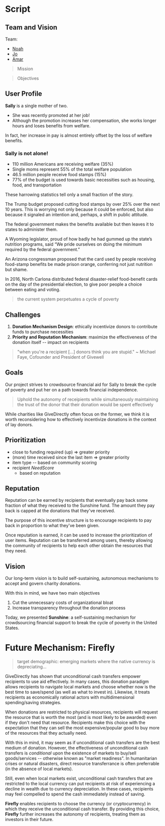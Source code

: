 # Script

## Team and Vision

Team:
* [Noah](https://noah.engineer)
* [Jo]()
* [Amar](https://about.me/amar-singh)

> Mission

> Objectives

## User Profile

**Sally** is a single mother of two. 
* She was recently promoted at her job!
* Although the promotion increases her compensation, she works longer hours and loses benefits from welfare. 

In fact, her increase in pay is almost entirely offset by the loss of welfare benefits.

### Sally is not alone!

* 110 million Americans are receiving welfare (35%)
* Single moms represent 55% of the total welfare population
* 46.5 million people receive food stamps (15%)
* 77% of the budget is used towards basic necessities such as housing, food, and transportation

These harrowing statistics tell only a small fraction of the story. 

The Trump budget proposed cutting food stamps by over 25% over the next 10 years. This is worrying not only because it could be enforced, but also because it signaled an intention and, perhaps, a shift in public attitude.

The federal government makes the benefits available but then leaves it to states to administer them.

A Wyoming legislator, proud of how badly he had gummed up the state’s nutrition programs, said “We pride ourselves on doing the minimum required by the federal government.”

An Arizona congressman proposed that the card used by people receiving food-stamp benefits be made prison orange, conferring not just nutrition but shame. 

In 2016, North Carlona distributed federal disaster-relief food-benefit cards on the day of the presidential election, to give poor people a choice between eating and voting.

> the current system perpetuates a cycle of poverty

## Challenges

1. **Donation Mechanism Design**: ethically incentivize donors to contribute funds to purchase necessities
2. **Priority and Reputation Mechanism**: maximize the effectiveness of the donation itself -- impact on recipients

> "when you're a recipient [...] donors think you are stupid." ~ Michael Faye, Cofounder and President of Givewell

## Goals

Our project strives to crowdsource financial aid for Sally to break the cycle of poverty and put her on a path towards financial independence.

> Uphold the autonomy of receipients while simultaneously maintaining the trust of the donor that their donation would be spent effectively

While charities like GiveDirectly often focus on the former, we think it is worth reconsidering how to effectively incentivize donations in the context of lay donors.

## Prioritization

* close to funding required (up) => greater priority
* (more) time received since the last item => greater priority
* item type -- based on community scoring
* recipient *NeedScore*
    * based on reputation

## Reputation

Reputation can be earned by recipients that eventually pay back some fraction of what they received to the Sunshine fund. The amount they pay back is capped at the donations that they've received. 

The purpose of this incentive structure is to encourage recipients to pay back in proportion to what they've been given.

Once reputation is earned, it can be used to increase the prioritization of user items. Reputation can be transferred among users, thereby allowing the community of recipients to help each other obtain the resources that they need.

## Vision

Our long-term vision is to build self-sustaining, autonomous mechanisms to accept and govern charity donations.

With this in mind, we have two main objectives
1. Cut the unnecessary costs of organizational bloat
2. Increase transparency throughout the donation process

Today, we presented **Sunshine**: a self-sustaining mechanism for crowdsourcing financial support to break the cycle of poverty in the United States.

# Future Mechanism: Firefly

> target demographic: emerging markets where the native currency is depreciating...

GiveDirectly has shown that unconditional cash transfers empower recipients to use aid effectively. In many cases, this donation paradigm allows recipients to navigate local markets and choose whether now is the best time to save/spend (as well as what to invest in). Likewise, it treats recipients as economically rational actors with multidimensional spending/saving strategies.

When donations are restricted to physical resources, recipients will request the resource that is worth the most (and is most likely to be awarded) even if they don't need that resource. Recipients make this choice with the expectation that they can sell the most expensive/popular good to buy more of the resources that they actually need. 

With this in mind, it may seem as if unconditional cash transfers are the best medium of donation. However, the effectiveness of unconditional cash transfers is *conditional* upon the existence of markets to buy/sell goods/services -- otherwise known as "market readiness". In humanitarian crises or natural disasters, direct resource transferrance is often preferrable (in the absence of local markets). 

Still, even when local markets exist, unconditional cash transfers that are restricted to the local currency can put recipients at risk of experiencing a decline in wealth due to currency depreciation. In these cases, recipients may feel compelled to spend the cash immediately instead of saving. 

**Firefly** enables recipients to choose the currency (or cryptocurrency) in which they receive the unconditional cash transfer. By providing this choice, **Firefly** further increases the autonomy of recipients, treating them as investors in their future.
